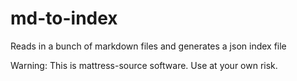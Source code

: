 # md-to-index
Reads in a bunch of markdown files and generates a json index file

Warning: This is mattress-source software. Use at your own risk.